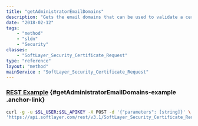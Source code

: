```yaml
---
title: "getAdministratorEmailDomains"
description: "Gets the email domains that can be used to validate a certificate to a domain. "
date: "2018-02-12"
tags:
    - "method"
    - "sldn"
    - "Security"
classes:
    - "SoftLayer_Security_Certificate_Request"
type: "reference"
layout: "method"
mainService : "SoftLayer_Security_Certificate_Request"
---
```


### [REST Example](#getAdministratorEmailDomains-example) <a href="/article/rest/"><i class="fas fa-question"></i></a> {#getAdministratorEmailDomains-example .anchor-link} 
```bash
curl -g -u $SL_USER:$SL_APIKEY -X POST -d '{"parameters": [string]}' \
'https://api.softlayer.com/rest/v3.1/SoftLayer_Security_Certificate_Request/getAdministratorEmailDomains'
```
